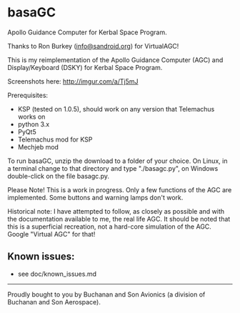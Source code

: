 basaGC
======

Apollo Guidance Computer for Kerbal Space Program.

Thanks to Ron Burkey (<info@sandroid.org>) for VirtualAGC!

This is my reimplementation of the Apollo Guidance Computer (AGC) and Display/Keyboard (DSKY) for Kerbal Space Program.

Screenshots here: http://imgur.com/a/Tj5mJ

Prerequisites:

- KSP (tested on 1.0.5), should work on any version that Telemachus works on
- python 3.x
- PyQt5
- Telemachus mod for KSP
- Mechjeb mod

To run basaGC, unzip the download to a folder of your choice. On Linux, in a terminal change to
that directory and type "./basagc.py", on Windows double-click on the file basagc.py.

Please Note! This is a work in progress. Only a few functions of the AGC are implemented. Some buttons and warning
lamps don't work.

Historical note: I have attempted to follow, as closely as possible and with the documentation available to me, the
real life AGC. It should be noted that this is a superficial recreation, not a hard-core simulation of the AGC. Google
"Virtual AGC" for that!

Known issues:
------------
- see doc/known_issues.md



***
Proudly bought to you by Buchanan and Son Avionics (a division of Buchanan and Son Aerospace).
